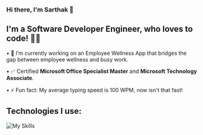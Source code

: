 ### Hi there, I'm Sarthak :wave:

## I'm a Software Developer Engineer, who loves to code! 👨‍💻

• 🔭 I’m currently working on an Employee Wellness App that bridges the gap between employee wellness and busy work.

• :white_check_mark: Certified **Microsoft Office Specialist Master** and **Microsoft Technology Associate**.

• ⚡ Fun fact: My average typing speed is 100 WPM, now isn't that fast!

## Technologies I use:
![My Skills](https://skillicons.dev/icons?i=js,react,gcp,firebase,vscode,py,redux,idea,java,linux,ts,github&perline=6)



<!--
**gsarthakdev/gsarthakdev** is a ✨ _special_ ✨ repository because its `README.md` (this file) appears on your GitHub profile.

Here are some ideas to get you started:

- 🔭 I’m currently working on ...
- 🌱 I’m currently learning ...
- 👯 I’m looking to collaborate on ...
- 🤔 I’m looking for help with ...
- 💬 Ask me about ...
- 📫 How to reach me: ...
- 😄 Pronouns: ...
- ⚡ Fun fact: ...
🌱 I’m currently learning React Native, Google Firebase, JavaScript
-->
